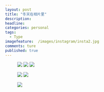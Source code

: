 ```yaml
---
layout: post  
title: "冬天在相片里"  
description:       
headline: 
categories: personal  
tags: 
  - Type  
imagefeature:  /images/instagram/insta2.jpg
comments: ture  
published: true  
---
```


<figure class="third">
	<a href="{{ site.url }}/images/instagram/insta2.jpg"><img src="{{ site.url }}/images/instagram/insta2.jpg"></a>
	<a href="{{ site.url }}/images/instagram/insta4.jpg"><img src="{{ site.url }}/images/instagram/insta4.jpg"></a>
	<a href="{{ site.url }}/images/instagram/insta5.jpg"><img src="{{ site.url }}/images/instagram/insta5.jpg"></a>
</figure>

<figure class="half">
	<a href="{{ site.url }}/images/instagram/insta6.jpg"><img src="{{ site.url }}/images/instagram/insta6.jpg"></a>
	<a href="{{ site.url }}/images/instagram/insta7.jpg"><img src="{{ site.url }}/images/instagram/insta7.jpg"></a>
</figure>

<figure>
	<a href="{{ site.url }}/images/instagram/insta3.jpg"><img src="{{ site.url }}/images/instagram/insta3.jpg"></a>
</figure>